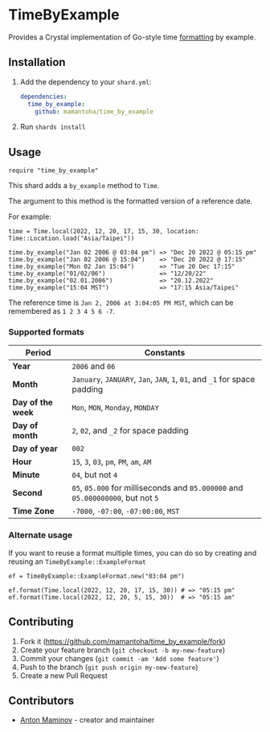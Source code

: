 # TimeByExample

Provides a Crystal implementation of Go-style time [formatting](https://pkg.go.dev/time#Time.Format) by example.

## Installation

1. Add the dependency to your `shard.yml`:

   ```yaml
   dependencies:
     time_by_example:
       github: mamantoha/time_by_example
   ```

2. Run `shards install`

## Usage

```crystal
require "time_by_example"
```

This shard adds a `by_example` method to `Time`.

The argument to this method is the formatted version of a reference date.

For example:

```crystal
time = Time.local(2022, 12, 20, 17, 15, 30, location: Time::Location.load("Asia/Taipei"))

time.by_example("Jan 02 2006 @ 03:04 pm") => "Dec 20 2022 @ 05:15 pm"
time.by_example("Jan 02 2006 @ 15:04")    => "Dec 20 2022 @ 17:15"
time.by_example("Mon 02 Jan 15:04")       => "Tue 20 Dec 17:15"
time.by_example("01/02/06")               => "12/20/22"
time.by_example("02.01.2006")             => "20.12.2022"
time.by_example("15:04 MST")              => "17:15 Asia/Taipei"
```

The reference time is `Jan 2, 2006 at 3:04:05 PM MST`, which can be remembered as `1 2 3 4 5 6 -7`.

### Supported formats

| Period              | Constants                                                                       |
| ------------------- | ------------------------------------------------------------------------------- |
| **Year**            | `2006` and `06`                                                                 |
| **Month**           | `January`, `JANUARY`, `Jan`, `JAN`, `1`, `01`, and `_1` for space padding       |
| **Day of the week** | `Mon`, `MON`, `Monday`, `MONDAY`                                                |
| **Day of month**    | `2`, `02`, and `_2` for space padding                                           |
| **Day of year**     | `002`                                                                           |
| **Hour**            | `15`, `3`, `03`, `pm`, `PM`, `am`, `AM`                                         |
| **Minute**          | `04`, but not `4`                                                               |
| **Second**          | `05`, `05.000` for milliseconds and `05.000000` and `05.000000000`, but not `5` |
| **Time Zone**       | `-7000`, `-07:00`, `-07:00:00`, `MST`                                           |

### Alternate usage

If you want to reuse a format multiple times, you can do so by creating and reusing an `TimeByExample::ExampleFormat`

```crystal
ef = TimeByExample::ExampleFormat.new("03:04 pm")

ef.format(Time.local(2022, 12, 20, 17, 15, 30)) # => "05:15 pm"
ef.format(Time.local(2022, 12, 20, 5, 15, 30))  # => "05:15 am"
```

## Contributing

1. Fork it (<https://github.com/mamantoha/time_by_example/fork>)
2. Create your feature branch (`git checkout -b my-new-feature`)
3. Commit your changes (`git commit -am 'Add some feature'`)
4. Push to the branch (`git push origin my-new-feature`)
5. Create a new Pull Request

## Contributors

- [Anton Maminov](https://github.com/mamantoha) - creator and maintainer
